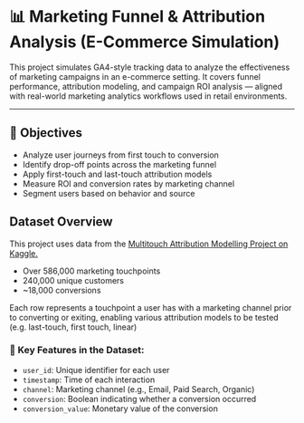 # 📊 Marketing Funnel & Attribution Analysis (E-Commerce Simulation)

This project simulates GA4-style tracking data to analyze the effectiveness of marketing campaigns in an e-commerce setting. It covers funnel performance, attribution modeling, and campaign ROI analysis — aligned with real-world marketing analytics workflows used in retail environments.

---

## 🎯 Objectives

- Analyze user journeys from first touch to conversion
- Identify drop-off points across the marketing funnel
- Apply first-touch and last-touch attribution models
- Measure ROI and conversion rates by marketing channel
- Segment users based on behavior and source



## Dataset Overview
This project uses data from the [Multitouch Attribution Modelling Project on Kaggle.](https://www.kaggle.com/code/hughhuyton/multitouch-attribution-modelling)

- Over 586,000 marketing touchpoints
- 240,000 unique customers
- ~18,000 conversions

Each row represents a touchpoint a user has with a marketing channel prior to converting or exiting, enabling various attribution models to be tested (e.g. last-touch, first touch, linear)

### 📄 Key Features in the Dataset:
- `user_id`: Unique identifier for each user
- `timestamp`: Time of each interaction
- `channel`: Marketing channel (e.g., Email, Paid Search, Organic)
- `conversion`: Boolean indicating whether a conversion occurred
- `conversion_value`: Monetary value of the conversion